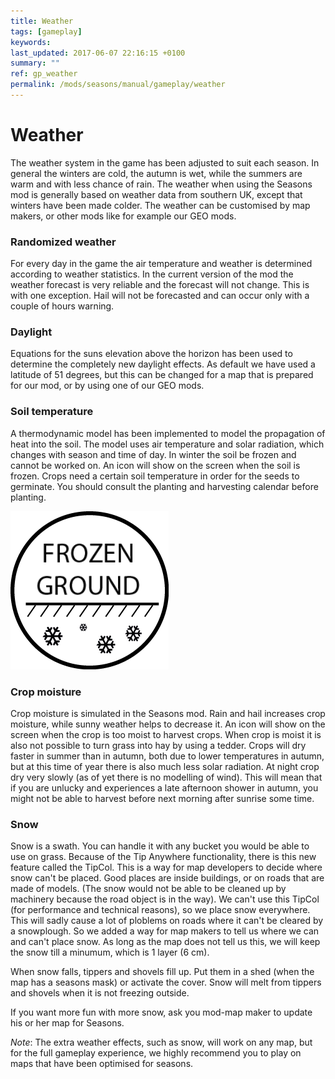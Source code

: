 ```yaml
---
title: Weather
tags: [gameplay]
keywords:
last_updated: 2017-06-07 22:16:15 +0100
summary: ""
ref: gp_weather
permalink: /mods/seasons/manual/gameplay/weather
---
```


# Weather

The weather system in the game has been adjusted to suit each season. In general the winters are cold, the autumn is wet, while the summers are warm and with less chance of rain. The weather when using the Seasons mod is generally based on weather data from southern UK, except that winters have been made colder. The weather can be customised by map makers, or other mods like for example our GEO mods.

### Randomized weather
For every day in the game the air temperature and weather is determined according to weather statistics. In the current version of the mod the weather forecast is very reliable and the forecast will not change. This is with one exception. Hail will not be forecasted and can occur only with a couple of hours warning.

### Daylight
Equations for the suns elevation above the horizon has been used to determine the completely new daylight effects. As default we have used a latitude of 51 degrees, but this can be changed for a map that is prepared for our mod, or by using one of our GEO mods.

### Soil temperature
A thermodynamic model has been implemented to model the propagation of heat into the soil. The model uses air temperature and solar radiation, which changes with season and time of day. In winter the soil be frozen and cannot be worked on. An icon will show on the screen when the soil is frozen. Crops need a certain soil temperature in order for the seeds to germinate. You should consult the planting and harvesting calendar before planting.

<img src="/assets/img/mods/seasons/frozenGround.png" alt="Frozen ground icon" class="img-fluid rounded" />

### Crop moisture
Crop moisture is simulated in the Seasons mod. Rain and hail increases crop moisture, while sunny weather helps to decrease it. An icon will show on the screen when the crop is too moist to harvest crops. When crop is moist it is also not possible to turn grass into hay by using a tedder. Crops will dry faster in summer than in autumn, both due to lower temperatures in autumn, but at this time of year there is also much less solar radiation. At night crop dry very slowly (as of yet there is no modelling of wind). This will mean that if you are unlucky and experiences a late afternoon shower in autumn, you might not be able to harvest before next morning after sunrise some time.

### Snow
Snow is a swath. You can handle it with any bucket you would be able to use on grass. Because of the Tip Anywhere functionality, there is this new feature called the TipCol. This is a way for map developers to decide where snow can't be placed. Good places are inside buildings, or on roads that are made of models. (The snow would not be able to be cleaned up by machinery because the road object is in the way). We can't use this TipCol (for performance and technical reasons), so we place snow everywhere. This will sadly cause a lot of ploblems on roads where it can't be cleared by a snowplough. So we added a way for map makers to tell us where we can and can't place snow. As long as the map does not tell us this, we will keep the snow till a minumum, which is 1 layer (6 cm).

When snow falls, tippers and shovels fill up. Put them in a shed (when the map has a seasons mask) or activate the cover. Snow will melt from tippers and shovels when it is not freezing outside.

If you want more fun with more snow, ask you mod-map maker to update his or her map for Seasons.

*Note*: The extra weather effects, such as snow, will work on any map, but for the full gameplay experience, we highly recommend you to play on maps that have been optimised for seasons.
